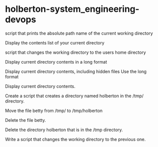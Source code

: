 # holberton-system_engineering-devops

script that prints the absolute path name of the current working directory

Display the contents list of your current directory

script that changes the working directory to the users home directory

Display current directory contents in a long format

Display current directory contents, including hidden files Use the long format

Display current directory contents.

Create a script that creates a directory named holberton in the /tmp/ directory.

Move the file betty from /tmp/ to /tmp/holberton

Delete the file betty.

Delete the directory holberton that is in the /tmp directory.

Write a script that changes the working directory to the previous one.